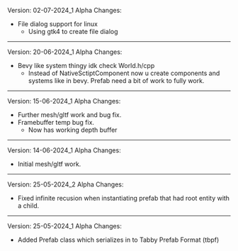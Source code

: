 Version: 02-07-2024_1 Alpha
Changes:
- File dialog support for linux 
    - Using gtk4 to create file dialog

--------------------------------------------------------------------------------------

Version: 20-06-2024_1 Alpha
Changes:
- Bevy like system thingy idk check World.h/cpp
    - Instead of NativeSctiptComponent now u create components and systems like in bevy. Prefab need a bit of work to fully work.

--------------------------------------------------------------------------------------

Version: 15-06-2024_1 Alpha
Changes:
- Further mesh/gltf work and bug fix.
- Framebuffer temp bug fix.
    - Now has working depth buffer

--------------------------------------------------------------------------------------

Version: 14-06-2024_1 Alpha
Changes:
- Initial mesh/gltf work. 

--------------------------------------------------------------------------------------

Version: 25-05-2024_2 Alpha
Changes:
- Fixed infinite recusion when instantiating prefab that had root entity with a child. 

--------------------------------------------------------------------------------------

Version: 25-05-2024_1 Alpha
Changes:
- Added Prefab class which serializes in to Tabby Prefab Format (tbpf)

